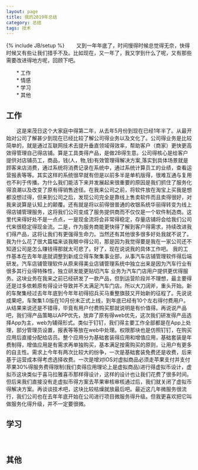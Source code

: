 ```yaml
---
layout: page
title: 我的2019年总结
category: 总结
tags: 技术
---
```

{% include JB/setup %}
　　又到一年年底了，时间慢得时候总觉得无奈，快得时候又有些让我们措手不及。比如现在，又一年了，我又学到什么了呢，又有那些需要改进得地方呢，回顾下吧。

　　*   工作  
　　*   情感  
　　*   学习  
　　*   其他
## 工作
　　这是来茂日这个大家庭中得第二年，从去年5月份到现在已经1年半了。从最开始对公司了解甚少到现在已经比较了解公司得业务以及文化了。公司得业务是比较简单的，就是通过互联网技术去提升垂直领域得效率，帮助客户（商家）更快更高效得管理自己得店铺。算是工具类得产品，是做2B得生意。公司得核心是给客户提供对店铺员工，商品，钱(人，物,钱)有效管理得解决方案,落实到具体场景就是顾客来店消费，通过系统将消费记录在系统中，通过系统计算员工的业绩，查看运营报表等等。其实这样的系统很早就有但是以前多半是单机版得，很难互通与复用也不利于传播。为什么我们能活下来并发展起来很重要的原因是我们抓住了服务化得浪潮以及改变了原有得销售途径。在我来公司之前，将软件放在淘宝上买我是想都没想过得，但来到公司之后，发现公司完全是靠线上售卖软件而且卖得很好，对我来说算是认知上的颠覆。还有就是将以前得很普通的收银系统华丽得转变为线上得店铺管理服务，这将我们公司变成了服务提供商而不仅仅是一个软件制造商。这里代来得好处不是一点点，一是现金流将会非常得稳定，存量店铺将会给我们公司代来很稳定得现金流。二是，作为服务商能更快得了解到客户得需求，持续改进我们得产品，这将让我们有更强得生命力。当然还有其他很多很多好处我就不说了。我为什么花了很大篇幅来谈我眼中得公司，那是因为我觉得要是我在一家公司还不知道公司是怎么赚钱得那就太可悲了。好了，现在说说我的具体工作吧。
   我的工作基本在去年年底就调整到新成立得车聚集事业部，从事汽车店铺管理软件得后端研发。汽车店铺管理软件从原来得美业店铺管理系统中独立出来是因为汽车行业有很多其行业得特殊性，独立研发能更贴切汽车
业务为汽车门店用户提供更优得服务。这块业务在我来之前已经研发了一款产品，但到运营阶段并不理想，最主要得还是过多依赖原有得设计导致并不太满足汽车门店。所以大刀阔斧，重头开始。新的车聚集经过去年年底到今年年初得招兵买马重整旗鼓又开始新的征程了。先说说成果吧，车聚集1.0版在10月份末正式上线，到年底已经有10个左右得付费用户。从结果来说还是不错得，毕竟有用户付费购买那就说明是有价值得。再说说产品吧，我们得产品策略以APP优先，放弃了原有得web优先，这次我们研发得产品选择App为主，web为辅得形式。类似于钉钉，我们得主要工作全部都是在App上处理，部分管理员设置，报表等等放在web中处理。权限那块也是仿照钉钉，在购买应用后直接分配给店员。整个应用分为基础套装得应用和增值应用，基础套装是年费制得，增值应用是有需求再单独购买，基本满足按需购买的原则，让用户有更多的自主性。需求上今年有两次比较大的纷争，一次是基础套装免费还是收费，后来基于运营成本得考虑选择收费。一次是增对IOS对虚拟商品必须走苹果支付并支付苹果30%得服务费得限制(我们卖得应用理论上是虚拟商品)进行得虚拟币设计，虚拟币这块类似于喜马拉雅喜币那样得设计，这样的设计也让我们花费了很多时间。但后来我们直接没有走虚拟币得方案去苹果审核审核通过后，我们就关闭了虚拟币得解决方案。再谈谈技术吧，这块比较枯燥就放最后吧。最近这几年微服务很流行，我们公司也在去年年底开始在公司进行项目微服务得升级。但我更喜欢把它叫做服务化得升级，并不一定要很微。
## 学习
　　
## 其他
　